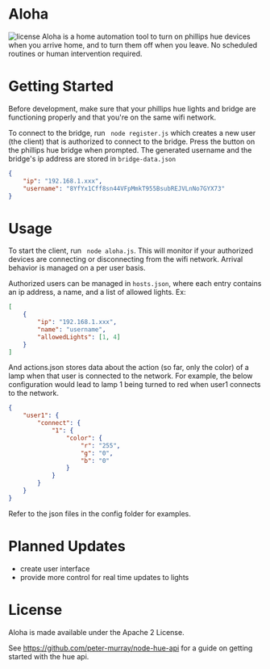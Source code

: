 # Aloha
![license](https://img.shields.io/hexpm/l/plug.svg)
Aloha is a home automation tool to turn on phillips hue devices when you arrive home, and to turn them off when you leave. No scheduled routines or human intervention required.

# Getting Started
Before development, make sure that your phillips hue lights and bridge are functioning properly and that you're on the same wifi network.

To connect to the bridge, run ` node register.js` which creates a new user (the client) that is authorized to connect to the bridge. Press the button on the phillips hue bridge when prompted. 
The generated username and the bridge's ip address are stored in `bridge-data.json`
```json
{
    "ip": "192.168.1.xxx",
    "username": "8YfYx1Cff8sn44VFpMmkT955BsubREJVLnNo7GYX73"
}
```
# Usage
To start the client, run ``` node aloha.js```. This will monitor if your authorized devices are connecting or disconnecting from the wifi network. Arrival behavior is managed on a per user basis. 

Authorized users can be managed in `hosts.json`, where each entry contains an ip address, a name, and a list of allowed lights.
Ex: 
```json
[
    {
        "ip": "192.168.1.xxx",
        "name": "username",
        "allowedLights": [1, 4]
    }
]

```
And actions.json stores data about the action (so far, only the color) of a lamp when that user is connected to the network.
For example, the below configuration would lead to lamp 1 being turned to red when user1 connects to the network.
```json
{
    "user1": {
        "connect": {
            "1": {
                "color": {
                    "r": "255",
                    "g": "0",
                    "b": "0"
                }
            }
        }
    }
}
```
Refer to the json files in the config folder for examples.
# Planned Updates
- create user interface
- provide more control for real time updates to lights

# License
Aloha  is made available under the Apache 2 License.

See https://github.com/peter-murray/node-hue-api for a guide on getting started with the hue api.

